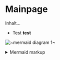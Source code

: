 # Mainpage


Inhalt...
* Test **test**

<!-- generated by mermaid compile action - START -->
![~mermaid diagram 1~](/./images/docs_mainpage-md-1.svg)
<details>
  <summary>Mermaid markup</summary>

```mermaid
graph TD;
    A-->B;
    C-->D;
    B-->D;
```

</details>
<!-- generated by mermaid compile action - END -->


